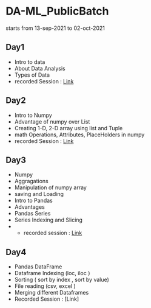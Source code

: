 # DA-ML_PublicBatch
starts from 13-sep-2021 to 02-oct-2021

## Day1 
- Intro to data
- About Data Analysis
- Types of Data 
- recorded Session : [Link](https://transcripts.gotomeeting.com/#/s/c39119b993f10666a9fc13861518a1230f7eb2e19be2a3ce19dde90c174b3dca)

## Day2
- Intro to Numpy 
- Advantage of numpy over List
- Creating 1-D, 2-D array using list and Tuple
- math Operations, Attributes, PlaceHolders in numpy 
- recorded Session : [Link](https://transcripts.gotomeeting.com/#/s/b0bb88af84e41262a05e68046276b09e05db067e6d9f85f214e6e4346c749f0c)

## Day3
- Numpy
- Aggragations 
- Manipulation of numpy array
- saving and Loading
- Intro to Pandas
- Advantages 
- Pandas Series
- Series Indexing and Slicing
- - recorded session : [Link](https://transcripts.gotomeeting.com/#/s/57d56e7f314fb29affa4626784045706571b3d2e78b26d78ae1cefe431d47a9f)

## Day4 
- Pandas DataFrame
- Dataframe Indexing (loc, iloc )
- Sorting ( sort by index , sort by value)
- File reading (csv, excel )
- Merging different Dataframes
- Recorded Session : [Link]
